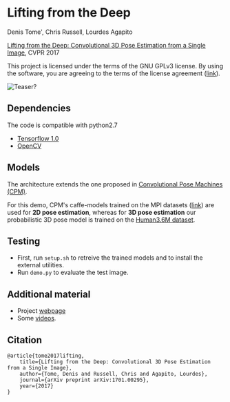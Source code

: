 # Lifting from the Deep
Denis Tome', Chris Russell, Lourdes Agapito

[Lifting from the Deep: Convolutional 3D Pose Estimation from a Single Image](https://arxiv.org/abs/1701.00295), CVPR 2017

This project is licensed under the terms of the GNU GPLv3 license. By using the software, you are agreeing to the terms of the license agreement ([link](https://github.com/DenisTome/cpm_tensorflow/blob/public/LICENSE)).

![Teaser?](https://github.com/DenisTome/cpm_tensorflow/blob/public/images/teaser-github.png)
## Dependencies

The code is compatible with python2.7
- [Tensorflow 1.0](https://www.tensorflow.org/)
- [OpenCV](http://opencv.org/)

## Models

The architecture extends the one proposed in [Convolutional Pose Machines (CPM)](https://github.com/shihenw/convolutional-pose-machines-release).

For this demo, CPM's caffe-models trained on the MPI datasets ([link](https://github.com/shihenw/convolutional-pose-machines-release/tree/master/model)) are used for **2D pose estimation**, whereas for **3D pose estimation** our probabilistic 3D pose model is trained on the [Human3.6M dataset](http://vision.imar.ro/human3.6m/description.php).

## Testing
- First, run `setup.sh` to retreive the trained models and to install the external utilities.
- Run `demo.py` to evaluate the test image.

## Additional material
- Project [webpage](http://visual.cs.ucl.ac.uk/pubs/liftingFromTheDeep/)
- Some [videos](https://youtu.be/tKfkGttx0qs).

## Citation

	@article{tome2017lifting,
	    title={Lifting from the Deep: Convolutional 3D Pose Estimation from a Single Image},
	    author={Tome, Denis and Russell, Chris and Agapito, Lourdes},
	    journal={arXiv preprint arXiv:1701.00295},
	    year={2017}
	}
